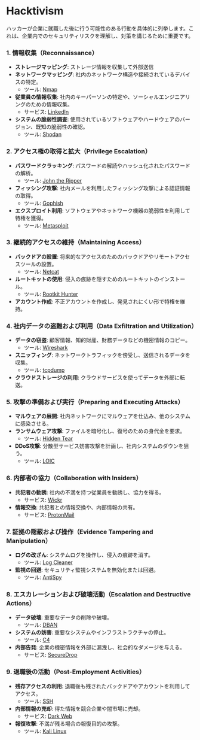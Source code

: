 # Hacktivism

ハッカーが企業に就職した後に行う可能性のある行動を具体的に列挙します。これは、企業内でのセキュリティリスクを理解し、対策を講じるために重要です。

### 1. 情報収集（Reconnaissance）
- **ストレージマッピング**: ストレージ情報を収集して外部送信
- **ネットワークマッピング**: 社内のネットワーク構造や接続されているデバイスの特定。
  - ツール: [Nmap](https://nmap.org/)
- **従業員の情報収集**: 社内のキーパーソンの特定や、ソーシャルエンジニアリングのための情報収集。
  - サービス: [LinkedIn](https://www.linkedin.com/)
- **システムの脆弱性調査**: 使用されているソフトウェアやハードウェアのバージョン、既知の脆弱性の確認。
  - ツール: [Shodan](https://www.shodan.io/)

### 2. アクセス権の取得と拡大（Privilege Escalation）
- **パスワードクラッキング**: パスワードの解読やハッシュ化されたパスワードの解析。
  - ツール: [John the Ripper](https://www.openwall.com/john/)
- **フィッシング攻撃**: 社内メールを利用したフィッシング攻撃による認証情報の取得。
  - ツール: [Gophish](https://getgophish.com/)
- **エクスプロイト利用**: ソフトウェアやネットワーク機器の脆弱性を利用して特権を獲得。
  - ツール: [Metasploit](https://www.metasploit.com/)

### 3. 継続的アクセスの維持（Maintaining Access）
- **バックドアの設置**: 将来的なアクセスのためのバックドアやリモートアクセスツールの設置。
  - ツール: [Netcat](http://nc110.sourceforge.net/)
- **ルートキットの使用**: 侵入の痕跡を隠すためのルートキットのインストール。
  - ツール: [Rootkit Hunter](http://rkhunter.sourceforge.net/)
- **アカウント作成**: 不正アカウントを作成し、発見されにくい形で特権を維持。

### 4. 社内データの盗難および利用（Data Exfiltration and Utilization）
- **データの窃盗**: 顧客情報、知的財産、財務データなどの機密情報のコピー。
  - ツール: [Wireshark](https://www.wireshark.org/)
- **スニッフィング**: ネットワークトラフィックを傍受し、送信されるデータを収集。
  - ツール: [tcpdump](https://www.tcpdump.org/)
- **クラウドストレージの利用**: クラウドサービスを使ってデータを外部に転送。

### 5. 攻撃の準備および実行（Preparing and Executing Attacks）
- **マルウェアの展開**: 社内ネットワークにマルウェアを仕込み、他のシステムに感染させる。
- **ランサムウェア攻撃**: ファイルを暗号化し、復号のための身代金を要求。
  - ツール: [Hidden Tear](https://github.com/goliate/hidden-tear)
- **DDoS攻撃**: 分散型サービス妨害攻撃を計画し、社内システムのダウンを狙う。
  - ツール: [LOIC](https://github.com/NewEraCracker/LOIC)

### 6. 内部者の協力（Collaboration with Insiders）
- **共犯者の勧誘**: 社内の不満を持つ従業員を勧誘し、協力を得る。
  - サービス: [Wickr](https://wickr.com/)
- **情報交換**: 共犯者との情報交換や、内部情報の共有。
  - サービス: [ProtonMail](https://proton.me/mail)

### 7. 証拠の隠蔽および操作（Evidence Tampering and Manipulation）
- **ログの改ざん**: システムログを操作し、侵入の痕跡を消す。
  - ツール: [Log Cleaner](https://github.com/ccesar1989/logCleaner)
- **監視の回避**: セキュリティ監視システムを無効化または回避。
  - ツール: [AntiSpy](https://www.anti-spy.info/)

### 8. エスカレーションおよび破壊活動（Escalation and Destructive Actions）
- **データ破壊**: 重要なデータの削除や破壊。
  - ツール: [DBAN](https://dban.org/)
- **システムの妨害**: 重要なシステムやインフラストラクチャの停止。
  - ツール: [C4](https://github.com/0xC4/C4)
- **内部告発**: 企業の機密情報を外部に漏洩し、社会的なダメージを与える。
  - サービス: [SecureDrop](https://securedrop.org/)

### 9. 退職後の活動（Post-Employment Activities）
- **残存アクセスの利用**: 退職後も残されたバックドアやアカウントを利用してアクセス。
  - ツール: [SSH](https://www.openssh.com/)
- **内部情報の売却**: 得た情報を競合企業や闇市場に売却。
  - サービス: [Dark Web](https://darkweb.ws/)
- **報復攻撃**: 不満が残る場合の報復目的の攻撃。
  - ツール: [Kali Linux](https://www.kali.org/)


